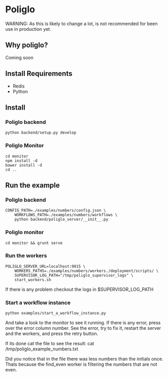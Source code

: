 Poliglo
=======

WARNING: As this is likely to change a lot, is not recommended for been use in production yet.

## Why poliglo?
Coming soon

## Install Requirements
 * Redis
 * Python

## Install
### Poliglo backend
    python backend/setup.py develop

### Poliglo Monitor
    cd monitor
    npm install -d
    bower install -d
    cd ..


## Run the example
### Poliglo backend
    CONFIG_PATH=./examples/numbers/config.json \
        WORKFLOWS_PATH=./examples/numbers/workflows \
        python backend/poliglo_server/__init__.py
### Poliglo monitor
    cd monitor && grunt serve

### Run the workers
    POLIGLO_SERVER_URL=localhost:9015 \
        WORKERS_PATHS=./examples/numbers/workers./deployment/scripts/ \
        SUPERVISOR_LOG_PATH="/tmp/poliglo_supervisor_logs" \
        start_workers.sh

If there is any problem checkout the logs in $SUPERVISOR_LOG_PATH

### Start a workflow instance
    python examples/start_a_workflow_instance.py

And take a look to the monitor to see it running.
If there is any error, press over the error column number. See the error, try to fix it, restart the server and the workers, and press the retry button.

If its done cat the file to see the result:
cat /tmp/poliglo_example_numbers.txt

Did you notice that in the file there was less numbers than the initials once. Thats because the find_even worker is filtering the numbers that are not even.






